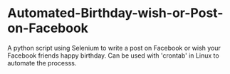 # Automated-Birthday-wish-or-Post-on-Facebook
A python script using Selenium to write a post on Facebook or wish your Facebook friends happy birthday. Can be used with 'crontab' in Linux to automate the processs.
